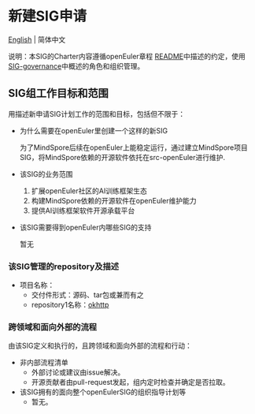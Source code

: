 
# 新建SIG申请
[English](./sig-template.md) | 简体中文


说明：本SIG的Charter内容遵循openEuler章程 [README](/zh/governance/README.md)中描述的约定，使用[SIG-governance](/zh/technical-committee/governance/SIG-governance.md)中概述的角色和组织管理。

## SIG组工作目标和范围

用描述新申请SIG计划工作的范围和目标，包括但不限于：

 - 为什么需要在openEuler里创建一个这样的新SIG

    为了MindSpore后续在openEuler上能稳定运行，通过建立MindSpore项目SIG，将MindSpore依赖的开源软件依托在src-openEuler进行维护.

 - 该SIG的业务范围

    1.  扩展openEuler社区的AI训练框架生态 
    2.  构建MindSpore依赖的开源软件在openEuler维护能力
    3.  提供AI训练框架软件开源承载平台

 - 该SIG需要得到openEuler内哪些SIG的支持

    暂无



 ### 该SIG管理的repository及描述

- 项目名称：
  - 交付件形式：源码、tar包或兼而有之
  - repository1名称：[okhttp](https://gitee.com/src-openeuler/okhttp)




 ### 跨领域和面向外部的流程

 由该SIG定义和执行的，且跨领域和面向外部的流程和行动：

 - 非内部流程清单
    -   外部讨论或建议由issue解决。
    -   开源贡献者由pull-request发起，组内定时检查并确定是否拉取。
 - 该SIG拥有的面向整个openEulerSIG的组织指导计划等
    -   暂无。
